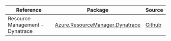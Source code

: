 | Reference | Package | Source |
|---|---|---|
|Resource Management - Dynatrace|[Azure.ResourceManager.Dynatrace](https://www.nuget.org/packages/Azure.ResourceManager.Dynatrace)|[Github](https://github.com/Azure/azure-sdk-for-net/blob/main/sdk/dynatrace/Azure.ResourceManager.Dynatrace)|

